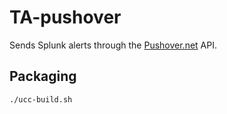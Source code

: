 # TA-pushover

Sends Splunk alerts through the [Pushover.net](https://pushover.net/) API.

## Packaging

```shell
./ucc-build.sh
```
